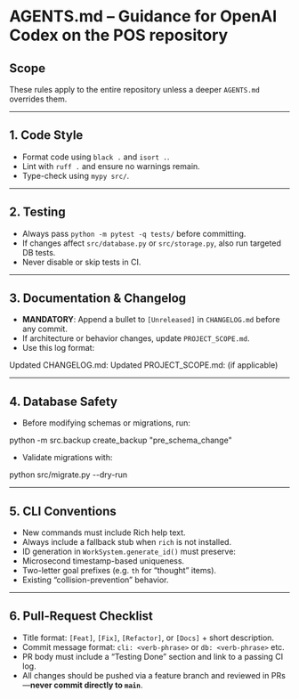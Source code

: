 # AGENTS.md – Guidance for OpenAI Codex on the POS repository

## Scope
These rules apply to the entire repository unless a deeper `AGENTS.md` overrides them.

---


## 1. Code Style
- Format code using `black .` and `isort .`.
- Lint with `ruff .` and ensure no warnings remain.
- Type-check using `mypy src/`.

---

## 2. Testing
- Always pass `python -m pytest -q tests/` before committing.
- If changes affect `src/database.py` or `src/storage.py`, also run targeted DB tests.
- Never disable or skip tests in CI.

---

## 3. Documentation & Changelog
- **MANDATORY**: Append a bullet to `[Unreleased]` in `CHANGELOG.md` before any commit.
- If architecture or behavior changes, update `PROJECT_SCOPE.md`.
- Use this log format:


Updated CHANGELOG.md: <one-line summary>
Updated PROJECT\_SCOPE.md: <one-line summary> (if applicable)



---

## 4. Database Safety
- Before modifying schemas or migrations, run:


python -m src.backup create\_backup "pre\_schema\_change"

- Validate migrations with:


python src/migrate.py --dry-run



---

## 5. CLI Conventions
- New commands must include Rich help text.
- Always include a fallback stub when `rich` is not installed.
- ID generation in `WorkSystem.generate_id()` must preserve:
- Microsecond timestamp-based uniqueness.
- Two-letter goal prefixes (e.g. `th` for “thought” items).
- Existing “collision-prevention” behavior.

---

## 6. Pull-Request Checklist
- Title format: `[Feat]`, `[Fix]`, `[Refactor]`, or `[Docs]` + short description.
- Commit message format: `cli: <verb-phrase>` or `db: <verb-phrase>` etc.
- PR body must include a “Testing Done” section and link to a passing CI log.
- All changes should be pushed via a feature branch and reviewed in PRs—**never commit directly to `main`**.


